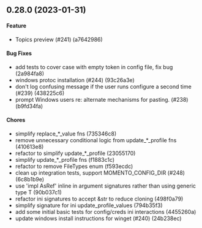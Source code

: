 ## 0.28.0 (2023-01-31)

#### Feature

* Topics preview (#241) (a7642986)

#### Bug Fixes

* add tests to cover case with empty token in config file, fix bug (2a984fa8)
* windows protoc installation (#244) (93c26a3e)
* don't log confusing message if the user runs configure a second time (#239) (438225c6)
* prompt Windows users re: alternate mechanisms for pasting. (#238) (b9fd34fa)

#### Chores

* simplify replace_*_value fns (735346c8)
* remove unnecessary conditional logic from update_*_profile fns (410613e8)
* refactor to simplify update_*_profile (23055170)
* simplify update_*_profile fns (f1883c1c)
* refactor to remove FileTypes enum (f593ecdc)
* clean up integration tests, support MOMENTO_CONFIG_DIR (#248) (6c8b1b9e)
* use 'impl AsRef' inline in argument signatures rather than using generic type T (90b037c1)
* refactor ini signatures to accept &str to reduce cloning (498f0a79)
* simplify signature for ini update_profile_values (794b35f3)
* add some initial basic tests for config/creds ini interactions (4455260a)
* update windows install instructions for winget (#240) (24b238ec)

